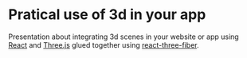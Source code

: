 # Pratical use of 3d in your app

Presentation about integrating 3d scenes in your website or app using [React](https://reactjs.org/) and [Three.js](https://threejs.org/) glued together using [react-three-fiber](https://github.com/react-spring/react-three-fiber).

